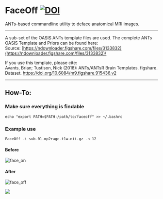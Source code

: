 # FaceOff [![DOI](https://zenodo.org/badge/307797054.svg)](https://zenodo.org/badge/latestdoi/307797054)

ANTs-based commandline utility to deface anatomical MRI images.
***
A sub-set of the OASIS ANTs template files are used. The complete ANTs OASIS Template and Priors can be found here:\
Source: [https://ndownloader.figshare.com/files/3133832](https://ndownloader.figshare.com/files/3133832)\

If you use this template, please cite:\
Avants, Brian; Tustison, Nick (2018): ANTs/ANTsR Brain Templates. figshare. Dataset. https://doi.org/10.6084/m9.figshare.915436.v2

***

## How-To: 

### Make sure everything is findable
`echo "export PATH=$PATH:/path/to/faceoff" >> ~/.bashrc`

### Example use

`FaceOff -i sub-01-mp2rage-t1w.nii.gz -n 12`

#### Before
![face_on](https://gitlab.com/skash/images-and-gifs/-/raw/master/face-off/0_face_on.png)

#### After
![face_off](https://gitlab.com/skash/images-and-gifs/-/raw/master/face-off/1_face_off.png)

![](https://gitlab.com/skash/images-and-gifs/-/raw/master/face-off/faceoff.gif)
